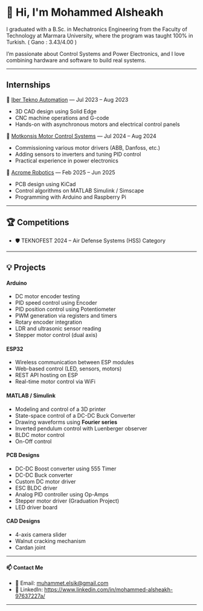 # 👋 Hi, I'm Mohammed Alsheakh

I graduated with a B.Sc. in Mechatronics Engineering from the Faculty of Technology at Marmara University, where the program was taught 100% in Turkish.
( Gano : 3.43/4.00 )

I’m passionate about Control Systems and Power Electronics, and I love combining hardware and software to build real systems.

---

## Internships

🔹 [Iber Tekno Automation](https://www.ibertekno.com/tr) — Jul 2023 – Aug 2023
- 3D CAD design using Solid Edge
- CNC machine operations and G-code
- Hands-on with asynchronous motors and electrical control panels
  
🔹 [Motkonsis Motor Control Systems](https://www.motkonsis.com.tr/) — Jul 2024 – Aug 2024
- Commissioning various motor drivers (ABB, Danfoss, etc.)
- Adding sensors to inverters and tuning PID control
- Practical experience in power electronics

🔹 [Acrome Robotics](https://acrome.net/) — Feb 2025 – Jun 2025
- PCB design using KiCad
- Control algorithms on MATLAB Simulink / Simscape
- Programming with Arduino and Raspberry Pi

---

## 🏆 Competitions

- 🛡️ TEKNOFEST 2024 – Air Defense Systems (HSS) Category

---

## 💡 Projects

#### Arduino
- DC motor encoder testing  
- PID speed control using Encoder
- PID position control using Potentiometer
- PWM generation via registers and timers  
- Rotary encoder integration  
- LDR and ultrasonic sensor reading  
- Stepper motor control (dual axis)

#### ESP32
- Wireless communication between ESP modules  
- Web-based control (LED, sensors, motors)  
- REST API hosting on ESP  
- Real-time motor control via WiFi

#### MATLAB / Simulink
- Modeling and control of a 3D printer
- State-space control of a DC-DC Buck Converter  
- Drawing waveforms using **Fourier series**  
- Inverted pendulum control with Luenberger observer
- BLDC motor control
- On-Off control

#### PCB Designs
- DC-DC Boost converter using 555 Timer  
- DC-DC Buck converter  
- Custom DC motor driver  
- ESC BLDC driver
- Analog PID controller using Op-Amps  
- Stepper motor driver (Graduation Project)  
- LED driver board

#### CAD Designs
- 4-axis camera slider  
- Walnut cracking mechanism
- Cardan joint

---

#### 📫 Contact Me

- 📧 Email: muhammet.elsik@gmail.com
- 💼 LinkedIn: https://www.linkedin.com/in/mohammed-alsheakh-97637227a/

---
